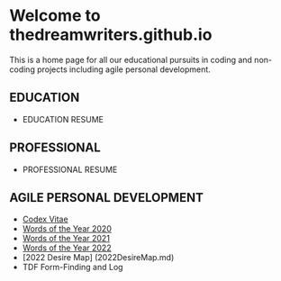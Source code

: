 # Welcome to thedreamwriters.github.io 

This is a home page for all our educational pursuits in coding and non-coding projects including agile personal development. 

## EDUCATION
* EDUCATION RESUME

## PROFESSIONAL
* PROFESSIONAL RESUME

## AGILE PERSONAL DEVELOPMENT
* [Codex Vitae](CodexVitae.md)
* [Words of the Year 2020](2020words.md)
* [Words of the Year 2021](2021words.md)
* [Words of the Year 2022](2022words.md)
* [2022 Desire Map] (2022DesireMap.md) 
* TDF Form-Finding and Log

